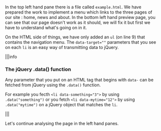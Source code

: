 In the top left hand pane there is a file called `example.html`. We have prepared the work to implement a menu which links to the three pages of our site : home, news and about. In the bottom left hand preview page, you can see that our page doesn't work as it should, we will fix it but first we have to understand what's going on in it.

On the HTML side of things, we have only added an `ul` (on line 9) that contains the navigation menu. The `data-target=""` parameters that you see on each `li` is an easy way of transmitting data to jQuery.

|||info

### The jQuery .data() function

Any parameter that you put on an HTML tag that begins with `data-` can be fetched from jQuery using the `.data()` function.

For example you fecth `<li data-something="3">` by using `.data("something")` or you fetch `<li data-mytime="12">` by using `.data("mytime")` on a jQuery object that matches the `li`.

|||

Let's continue analysing the page in the left hand panes.